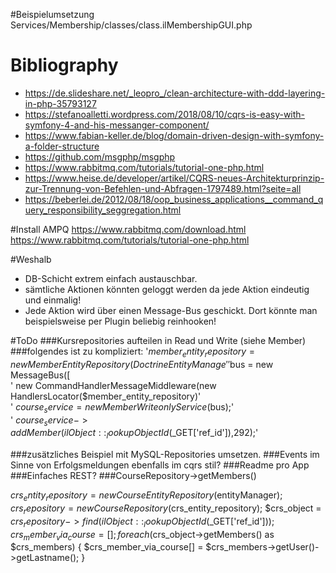 #Beispielumsetzung
Services/Membership/classes/class.ilMembershipGUI.php


# Bibliography
* https://de.slideshare.net/_leopro_/clean-architecture-with-ddd-layering-in-php-35793127
* https://stefanoalletti.wordpress.com/2018/08/10/cqrs-is-easy-with-symfony-4-and-his-messanger-component/
* https://www.fabian-keller.de/blog/domain-driven-design-with-symfony-a-folder-structure
* https://github.com/msgphp/msgphp
* https://www.rabbitmq.com/tutorials/tutorial-one-php.html
* https://www.heise.de/developer/artikel/CQRS-neues-Architekturprinzip-zur-Trennung-von-Befehlen-und-Abfragen-1797489.html?seite=all
* https://beberlei.de/2012/08/18/oop_business_applications__command_query_responsibility_seggregation.html

#Install AMPQ
https://www.rabbitmq.com/download.html
https://www.rabbitmq.com/tutorials/tutorial-one-php.html

#Weshalb
* DB-Schicht extrem einfach austauschbar.
* sämtliche Aktionen könnten geloggt werden da jede Aktion eindeutig und einmalig!
* Jede Aktion wird über einen Message-Bus geschickt. Dort könnte man beispielsweise per Plugin beliebig reinhooken!


#ToDo
###Kursrepositories aufteilen in Read und Write (siehe Member)
###folgendes ist zu kompliziert:
'$member_entity_repository = new MemberEntityRepository(DoctrineEntityManage'
'$bus = new MessageBus([                                                    
'		new CommandHandlerMessageMiddleware(new HandlersLocator($member_entity_repository)'                                                                      
'	$course_service = new MemberWriteonlyService($bus);'                       
' 	$course_service->addMember(ilObject::_lookupObjectId($_GET['ref_id']),292);'

###zusätzliches Beispiel mit MySQL-Repositories umsetzen.
###Events im Sinne von Erfolgsmeldungen ebenfalls im cqrs stil?
###Readme pro App
###Einfaches REST?
###CourseRepository->getMembers()



$crs_entity_repository = new CourseEntityRepository($entityManager);
$crs_repository = new CourseRepository($crs_entity_repository);
$crs_object = $crs_repository->find(ilObject::_lookupObjectId($_GET['ref_id']));
$crs_member_via_course = [];
foreach ($crs_object->getMembers() as $crs_members) {
$crs_member_via_course[] = $crs_members->getUser()->getLastname();
}